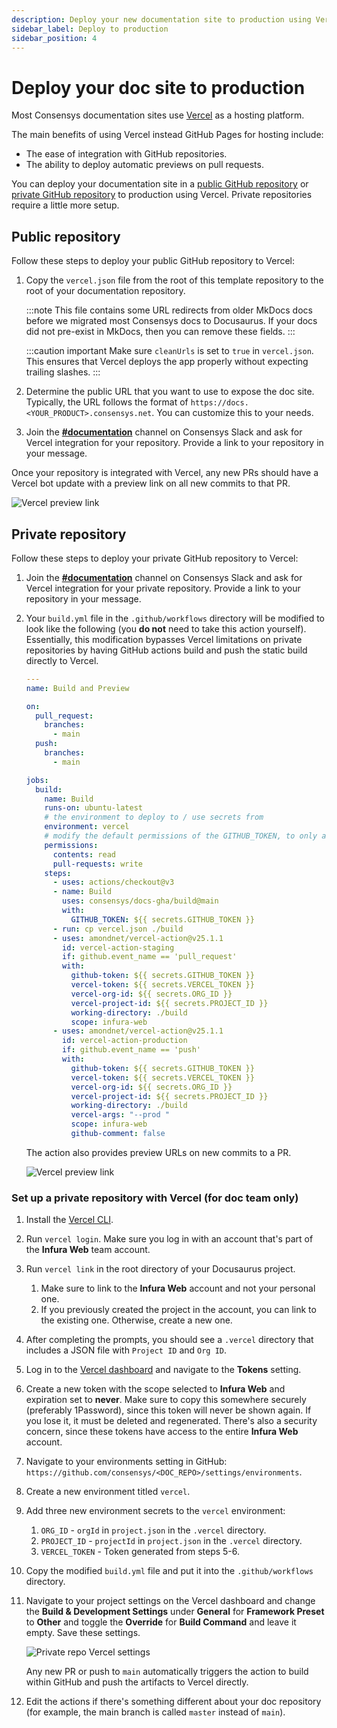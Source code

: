 ```yaml
---
description: Deploy your new documentation site to production using Vercel.
sidebar_label: Deploy to production
sidebar_position: 4
---
```


# Deploy your doc site to production

Most Consensys documentation sites use [Vercel](https://vercel.com/) as a hosting platform.

The main benefits of using Vercel instead GitHub Pages for hosting include:

- The ease of integration with GitHub repositories.
- The ability to deploy automatic previews on pull requests.

You can deploy your documentation site in a [public GitHub repository](#public-repository) or
[private GitHub repository](#private-repository) to production using Vercel.
Private repositories require a little more setup.

## Public repository

Follow these steps to deploy your public GitHub repository to Vercel:

1. Copy the `vercel.json` file from the root of this template repository to the root of your
   documentation repository.

   :::note
   This file contains some URL redirects from older MkDocs docs before we migrated most Consensys
   docs to Docusaurus.
   If your docs did not pre-exist in MkDocs, then you can remove these fields.
   :::

   :::caution important
   Make sure `cleanUrls` is set to `true` in `vercel.json`.
   This ensures that Vercel deploys the app properly without expecting trailing slashes.
   :::

2. Determine the public URL that you want to use to expose the doc site.
   Typically, the URL follows the format of `https://docs.<YOUR_PRODUCT>.consensys.net`.
   You can customize this to your needs.

3. Join the [**#documentation**](https://consensys.slack.com/archives/C0272B5P1CY) channel on
   Consensys Slack and ask for Vercel integration for your repository.
   Provide a link to your repository in your message.

Once your repository is integrated with Vercel, any new PRs should have a Vercel bot update with a
preview link on all new commits to that PR.

![Vercel preview link](./img/vercelGithubComment.png)

## Private repository

Follow these steps to deploy your private GitHub repository to Vercel:

1. Join the [**#documentation**](https://consensys.slack.com/archives/C0272B5P1CY) channel on
   Consensys Slack and ask for Vercel integration for your private repository.
   Provide a link to your repository in your message.

2. Your `build.yml` file in the `.github/workflows` directory will be modified to look like the
   following (you **do not** need to take this action yourself).
   Essentially, this modification bypasses Vercel limitations on private repositories by having
   GitHub actions build and push the static build directly to Vercel.

    ```yaml title=".github/workflows/build.yml"
    ---
    name: Build and Preview
    
    on:
      pull_request:
        branches:
          - main
      push:
        branches:
          - main
    
    jobs:
      build:
        name: Build
        runs-on: ubuntu-latest
        # the environment to deploy to / use secrets from
        environment: vercel
        # modify the default permissions of the GITHUB_TOKEN, to only allow least privileges
        permissions:
          contents: read
          pull-requests: write
        steps:
          - uses: actions/checkout@v3
          - name: Build
            uses: consensys/docs-gha/build@main
            with:
              GITHUB_TOKEN: ${{ secrets.GITHUB_TOKEN }}
          - run: cp vercel.json ./build
          - uses: amondnet/vercel-action@v25.1.1
            id: vercel-action-staging
            if: github.event_name == 'pull_request'
            with:
              github-token: ${{ secrets.GITHUB_TOKEN }}
              vercel-token: ${{ secrets.VERCEL_TOKEN }}
              vercel-org-id: ${{ secrets.ORG_ID }}
              vercel-project-id: ${{ secrets.PROJECT_ID }}
              working-directory: ./build
              scope: infura-web
          - uses: amondnet/vercel-action@v25.1.1
            id: vercel-action-production
            if: github.event_name == 'push'
            with:
              github-token: ${{ secrets.GITHUB_TOKEN }}
              vercel-token: ${{ secrets.VERCEL_TOKEN }}
              vercel-org-id: ${{ secrets.ORG_ID }}
              vercel-project-id: ${{ secrets.PROJECT_ID }}
              working-directory: ./build
              vercel-args: "--prod "
              scope: infura-web
              github-comment: false
    ```

   The action also provides preview URLs on
   new commits to a PR.

   ![Vercel preview link](./img/privateRepoVercel.png)

### Set up a private repository with Vercel (for doc team only)

1. Install the [Vercel CLI](https://vercel.com/docs/cli#installing-vercel-cli).
2. Run `vercel login`.
   Make sure you log in with an account that's part of the **Infura Web** team account.
3. Run `vercel link` in the root directory of your Docusaurus project.
   1. Make sure to link to the **Infura Web** account and not your personal one.
   2. If you previously created the project in the account, you can link to the existing one.
      Otherwise, create a new one.
4. After completing the prompts, you should see a `.vercel` directory that includes a JSON file with
   `Project ID` and `Org ID`.
5. Log in to the [Vercel dashboard](https://vercel.com/account/tokens) and navigate to the
   **Tokens** setting.
6. Create a new token with the scope selected to **Infura Web** and expiration set to **never**.
   Make sure to copy this somewhere securely (preferably 1Password), since this token will never be
   shown again.
   If you lose it, it must be deleted and regenerated.
   There's also a security concern, since these tokens have access to the entire **Infura Web** account.
7. Navigate to your environments setting in GitHub:
   `https://github.com/consensys/<DOC_REPO>/settings/environments`.
8. Create a new environment titled `vercel`.
9. Add three new environment secrets to the `vercel` environment:
   1. `ORG_ID` - `orgId` in `project.json` in the `.vercel` directory.
   2. `PROJECT_ID` - `projectId` in `project.json` in the `.vercel` directory.
   3. `VERCEL_TOKEN` - Token generated from steps 5-6.
10. Copy the modified `build.yml` file and put it into the `.github/workflows` directory.
11. Navigate to your project settings on the Vercel dashboard and change the **Build & Development
    Settings** under **General** for **Framework Preset** to **Other** and toggle the **Override**
    for **Build Command** and leave it empty.
    Save these settings.

    ![Private repo Vercel settings](./img/privateRepoVercelSettings.png)

    Any new PR or push to `main` automatically triggers the action to build within GitHub and push
    the artifacts to Vercel directly.
12. Edit the actions if there's something different about your doc repository (for example, the main
    branch is called `master` instead of `main`).
